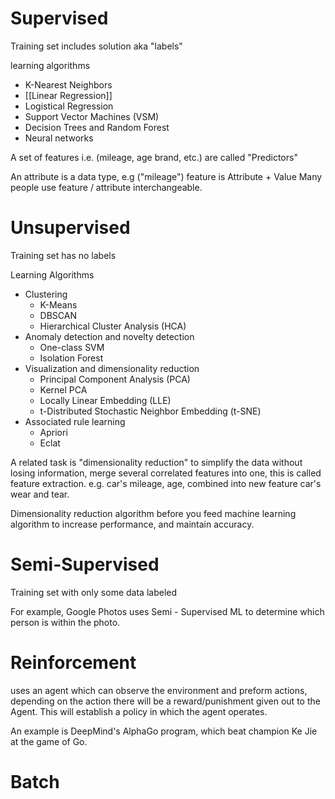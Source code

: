 # Supervised 
Training set includes solution aka "labels"

learning algorithms 
- K-Nearest Neighbors
- [[Linear Regression]] 
- Logistical Regression
- Support Vector Machines (VSM)
- Decision Trees and Random Forest
- Neural networks

A set of features i.e. (mileage, age brand, etc.) are called "Predictors"

An attribute is a data type, e.g ("mileage")
feature is Attribute + Value 
Many people use feature / attribute interchangeable. 


# Unsupervised

Training set has no labels

Learning Algorithms
- Clustering
	- K-Means
	- DBSCAN
	- Hierarchical Cluster Analysis (HCA)
- Anomaly detection and novelty detection
	- One-class SVM
	- Isolation Forest
- Visualization and dimensionality reduction
	- Principal Component Analysis (PCA)
	- Kernel PCA
	- Locally Linear Embedding (LLE)
	- t-Distributed Stochastic Neighbor Embedding (t-SNE)
- Associated rule learning
	- Apriori
	- Eclat

A related task is "dimensionality reduction" to simplify the data without losing information, merge several correlated features into one, this is called feature extraction. e.g. car's mileage, age, combined into new feature car's wear and tear. 

Dimensionality reduction algorithm before you feed machine learning algorithm to increase performance, and maintain accuracy. 


# Semi-Supervised 
Training set with only some data labeled 

For example, Google Photos uses Semi - Supervised ML to determine which person is within the photo. 

# Reinforcement 
uses an agent which can observe the environment and preform actions, depending on the action there will be a reward/punishment given out to the Agent. This will establish a policy in which the agent operates.

An example is DeepMind's AlphaGo program, which beat champion Ke Jie at the game of Go. 


# Batch
